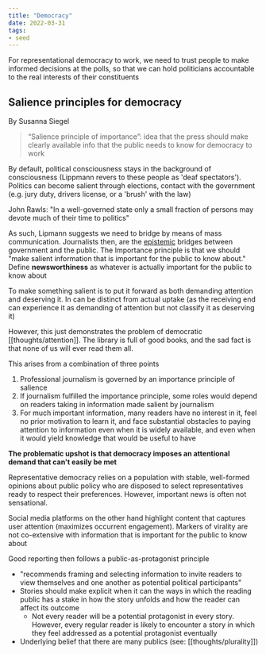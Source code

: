 ```yaml
---
title: "Democracy"
date: 2022-03-31
tags:
- seed
---
```


For representational democracy to work, we need to trust people to make informed decisions at the polls, so that we can hold politicians accountable to the real interests of their constituents

## Salience principles for democracy
By Susanna Siegel

> “Salience principle of importance”: idea that the press should make clearly available info that the public needs to know for democracy to work

By default, political consciousness stays in the background of consciousness (Lippmann revers to these people as 'deaf spectators'). Politics can become salient through elections, contact with the government (e.g. jury duty, drivers license, or a 'brush' with the law)

John Rawls: "In a well-governed state only a small fraction of persons may devote much of their time to politics"

As such, Lipmann suggests we need to bridge by means of mass communication. Journalists then, are the [epistemic](thoughts/epistemology.md) bridges between government and the public. The Importance principle is that we should "make salient information that is important for the public to know about." Define **newsworthiness** as whatever is actually important for the public to know about

To make something salient is to put it forward as both demanding attention and deserving it. In can be distinct from actual uptake (as the receiving end can experience it as demanding of attention but not classify it as deserving it)

However, this just demonstrates the problem of democratic [[thoughts/attention]]. The library is full of good books, and the sad fact is that none of us will ever read them all. 

This arises from a combination of three points
1. Professional journalism is governed by an importance principle of salience
2. If journalism fulfilled the importance principle, some roles would depend on readers taking in information made salient by journalism
3. For much important information, many readers have no interest in it, feel no prior motivation to learn it, and face substantial obstacles to paying attention to information even when it is widely available, and even when it would yield knowledge that would be useful to have

**The problematic upshot is that democracy imposes an attentional demand that can't easily be met**

Representative democracy relies on a population with stable, well-formed opinions about public policy who are disposed to select representatives ready to respect their preferences. However, important news is often not sensational.

Social media platforms on the other hand highlight content that captures user attention (maximizes occurrent engagement). Markers of virality are not co-extensive with information that is important for the public to know about

Good reporting then follows a public-as-protagonist principle
- "recommends framing and selecting information to invite readers to view themselves and one another as potential political participants"
- Stories should make explicit when it can the ways in which the reading public has a stake in how the story unfolds and how the reader can affect its outcome
	- Not every reader will be a potential protagonist in every story. However, every regular reader is likely to encounter a story in which they feel addressed as a potential protagonist eventually
- Underlying belief that there are many publics (see: [[thoughts/plurality]])